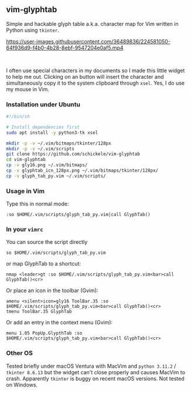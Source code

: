 ## vim-glyphtab
Simple and hackable glyph table a.k.a. character map for Vim written in Python using `tkinter`.

https://user-images.githubusercontent.com/36489836/224581050-64f936d9-f4b0-4b28-8ebf-9547204e0af5.mp4

&nbsp;

I often use special characters in my documents so I made this little widget to help me out. Clicking on an button will insert the character and simultaneously copy it to the system clipboard through `xsel`. Yes, I do use my mouse in Vim.

### Installation under Ubuntu

```sh
#!/bin/sh

# Install dependencies first
sudo apt install -y python3-tk xsel

mkdir -p -v ~/.vim/bitmaps/tkinter/128px
mkdir -p -v ~/.vim/scripts
git clone https://github.com/schickele/vim-glyphtab
cd vim-glyphtab
cp -v gly16.png ~/.vim/bitmaps/
cp -v glyphtab_icn_128px.png ~/.vim/bitmaps/tkinter/128px/
cp -v glyph_tab_py.vim ~/.vim/scripts/
```

### Usage in Vim

Type this in normal mode:

```vim
:so $HOME/.vim/scripts/glyph_tab_py.vim|call GlyphTab()
```

### In your `vimrc`

You can source the script directly

```vim
so $HOME/.vim/scripts/glyph_tab_py.vim
```

or map GlyphTab to a shortcut:

```vim
nmap <leader>gt :so $HOME/.vim/scripts/glyph_tab_py.vim<bar>call GlyphTab()<cr>
```

Or place an icon in the toolbar (Gvim):

```vim
amenu <silent>icon=gly16 ToolBar.35 :so $HOME/.vim/scripts/glyph_tab_py.vim<bar>call GlyphTab()<cr>
tmenu ToolBar.35 GlyphTab
```

Or add an entry in the context menu (Gvim):

```vim
menu 1.05 PopUp.GlypthTab :so $HOME/.vim/scripts/glyph_tab_py.vim<bar>call GlyphTab()<cr>
```

### Other OS

Tested briefly under macOS Ventura with MacVim and `python 3.11.2` / `tkinter 8.6.13` but the widget can't close properly and causes MacVim to crash. Apparently `tkinter` is buggy on recent macOS versions. Not tested on Windows.
